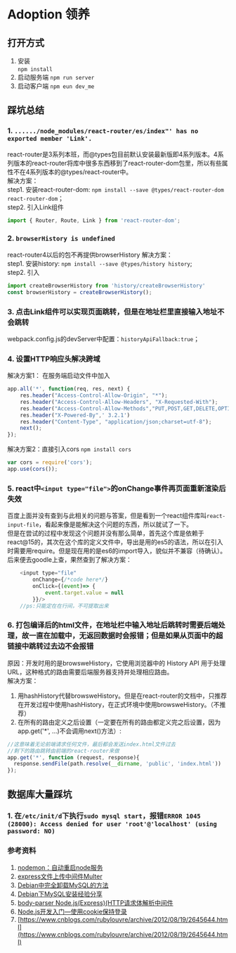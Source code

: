 # Adoption 领养

## 打开方式
1. 安装   
`npm install`
2. 启动服务端
`npm run server`
3. 启动客户端
`npm eun dev_me`


## 踩坑总结
### 1. `....../node_modules/react-router/es/index"' has no exported member 'Link'.`
react-router是3系列本班，而@types包目前默认安装最新版即4系列版本。4系列版本的react-router将库中很多东西移到了react-router-dom包里，所以有些属性不在4系列版本的@types/react-router中。  
解决方案：  
step1. 安装react-router-dom: `npm install --save @types/react-router-dom react-router-dom`；  
step2. 引入Link组件
```javascript
import { Router, Route, Link } from 'react-router-dom';
```

### 2. `browserHistory is undefined`
react-router4以后的包不再提供browserHistory
解决方案：  
step1. 安装history:  `npm install --save @types/history history`;  
step2. 引入
```javascript
import createBrowserHistory from 'history/createBrowserHistory'
const browserHistory = createBrowserHistory();
```

### 3. 点击Link组件可以实现页面跳转，但是在地址栏里直接输入地址不会跳转
webpack.config.js的devServer中配置：`historyApiFallback:true`；

### 4. 设置HTTP响应头解决跨域
解决方案1： 在服务端启动文件中加入
```javascript
app.all('*', function(req, res, next) {
    res.header("Access-Control-Allow-Origin", "*");
    res.header("Access-Control-Allow-Headers", "X-Requested-With");
    res.header("Access-Control-Allow-Methods","PUT,POST,GET,DELETE,OPTIONS");
    res.header("X-Powered-By",' 3.2.1')
    res.header("Content-Type", "application/json;charset=utf-8");
    next();
});
```
解决方案2：直接引入cors
`npm install cors`
```javascript
var cors = require('cors');
app.use(cors());
```
### 5. react中`<input type="file">`的onChange事件再页面重新渲染后失效
百度上面并没有查到与此相关的问题与答案，但是看到一个react组件库叫`react-input-file`，看起来像是能解决这个问题的东西，所以就试了一下。  
但是在尝试的过程中发现这个问题并没有那么简单，首先这个库是依赖于react@15的，其次在这个库的定义文件中，导出是用的es5的语法，所以在引入时需要用require。但是现在用的是es6的import导入，貌似并不兼容（待确认）。  
后来便去goodle上查，果然查到了解决方案：
```javascript
    <input type="file"
        onChange={/*code here*/}
        onClick={(event)=> { 
            event.target.value = null
        }}/>
    //ps:只能定在在行间，不可提取出来
```

### 6. 打包编译后的html文件，在地址栏中输入地址后跳转时需要后端处理，故一直在加载中，无返回数据时会报错；但是如果从页面中的超链接中跳转过去边不会报错
原因：开发时用的是browsweHistory，它使用浏览器中的 History API 用于处理 URL，这种格式的路由需要后端服务器支持并处理相应路由。   
解决方案：  
1. 用hashHistory代替browsweHistory。但是在react-router的文档中，只推荐在开发过程中使用hashHistory，在正式环境中使用browsweHistory。（不推荐）  
2. 在所有的路由定义之后设置（一定要在所有的路由都定义完之后设置，因为app.get('*', ...)不会调用next()方法）:
```javascript
//这意味着无论前端请求任何文件，最后都会发送index.html文件过去
//剩下的路由跳转由前端的react-router来做
app.get('*', function (request, response){
  response.sendFile(path.resolve(__dirname, 'public', 'index.html'))
});
```


## 数据库大量踩坑
### 1. 在`/etc/init/d`下执行`sudo mysql start`，报错`ERROR 1045 (28000): Access denied for user 'root'@'localhost' (using password: NO)`







### 参考资料
1. [nodemon：自动重启node服务](https://github.com/remy/nodemon/)
2. [express文件上传中间件Multer](https://github.com/expressjs/multer)
3. [Debian中完全卸载MySQL的方法](http://www.jb51.net/article/50884.htm)
4. [Debian下MySQL安装经验分享](http://www.linuxidc.com/Linux/2008-10/16513.htm)
5. [body-parser Node.js(Express)(HTTP请求体解析中间件](http://blog.csdn.net/yanyang1116/article/details/54847560)
6. [Node.js开发入门—使用cookie保持登录](http://blog.csdn.net/foruok/article/details/47719063)
7. [https://www.cnblogs.com/rubylouvre/archive/2012/08/19/2645644.html](https://www.cnblogs.com/rubylouvre/archive/2012/08/19/2645644.html)

